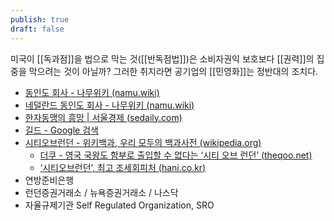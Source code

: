 ```yaml
---
publish: true
draft: false
---
```

미국이 [[독과점]]을 법으로 막는 것([[반독점법]])은 소비자권익 보호보다 [[권력]]의 집중을 막으려는 것이 아닐까? 그러한 취지라면 공기업의 [[민영화]]는 정반대의 조치다.

- [동인도 회사 - 나무위키 (namu.wiki)](https://namu.wiki/w/%EB%8F%99%EC%9D%B8%EB%8F%84%20%ED%9A%8C%EC%82%AC)
- [네덜란드 동인도 회사 - 나무위키 (namu.wiki)](https://namu.wiki/w/%EB%84%A4%EB%8D%9C%EB%9E%80%EB%93%9C%20%EB%8F%99%EC%9D%B8%EB%8F%84%20%ED%9A%8C%EC%82%AC)
- [한자동맹의 흥망 | 서울경제 (sedaily.com)](https://www.sedaily.com/NewsView/1OG1PY5Z6F)
- [길드 - Google 검색](https://www.google.com/search?q=%EA%B8%B8%EB%93%9C&newwindow=1&sca_esv=ab02dd2696e7e4b9&sxsrf=ACQVn0-lt8ohfNIKg4One2EAssAXhFPFGA%3A1711482590807&ei=3iYDZojoMI2x0-kPmaOzkAo&udm=&ved=0ahUKEwiIz_S-2ZKFAxWN2DQHHZnRDKIQ4dUDCBA&uact=5&oq=%EA%B8%B8%EB%93%9C&gs_lp=Egxnd3Mtd2l6LXNlcnAiBuq4uOuTnDIKECMYgAQYigUYJzIKEC4YgAQYFBiHAjIKEAAYgAQYigUYQzIIEC4YgAQY1AIyBRAAGIAEMgUQABiABDIFEAAYgAQyBRAAGIAEMgUQABiABDIFEAAYgARIxB1Q7g9YvxNwA3gBkAEAmAGHAaAB-wSqAQMwLjW4AQPIAQD4AQGYAgWgApgCwgIKEAAYRxjWBBiwA8ICCxAAGIAEGLEDGIMBwgIOEC4YgAQYsQMYgwEY1ALCAgsQLhiABBixAxiDAcICBBAAGAOYAwCIBgGQBgqSBwMzLjKgB_BV&sclient=gws-wiz-serp)
- [시티오브런던 - 위키백과, 우리 모두의 백과사전 (wikipedia.org)](https://ko.wikipedia.org/wiki/%EC%8B%9C%ED%8B%B0%EC%98%A4%EB%B8%8C%EB%9F%B0%EB%8D%98)
	- [더쿠 - 영국 국왕도 함부로 출입할 수 없다는 ‘시티 오브 런던’ (theqoo.net)](https://theqoo.net/square/3154465841?filter_mode=normal&page=23)
	- [‘시티오브런던’, 최고 조세회피처 (hani.co.kr)](https://h21.hani.co.kr/arti/economy/economy_general/34634.html)
- 연방준비은행
- 런던증권거래소 / 뉴욕증권거래소 / 나스닥
- 자율규제기관 Self Regulated Organization, SRO

